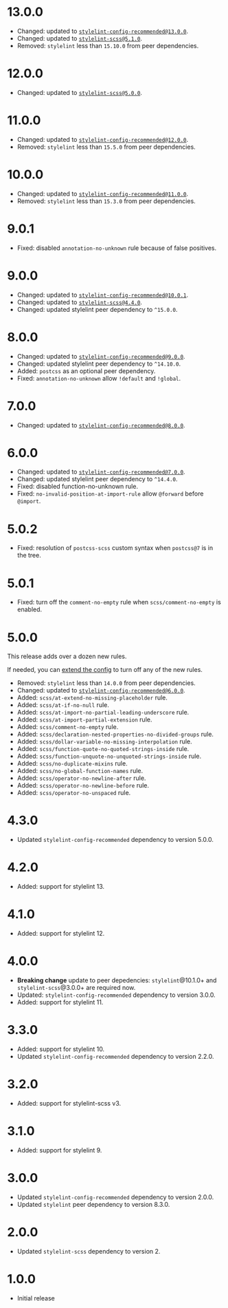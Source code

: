 # 13.0.0

- Changed: updated to [`stylelint-config-recommended@13.0.0`](https://github.com/stylelint/stylelint-config-recommended/releases/tag/13.0.0).
- Changed: updated to [`stylelint-scss@5.1.0`](https://github.com/stylelint-scss/stylelint-scss/releases/tag/v5.1.0).
- Removed: `stylelint` less than `15.10.0` from peer dependencies.

# 12.0.0

- Changed: updated to [`stylelint-scss@5.0.0`](https://github.com/stylelint-scss/stylelint-scss/releases/tag/v5.0.0).

# 11.0.0

- Changed: updated to [`stylelint-config-recommended@12.0.0`](https://github.com/stylelint/stylelint-config-recommended/releases/tag/12.0.0).
- Removed: `stylelint` less than `15.5.0` from peer dependencies.

# 10.0.0

- Changed: updated to [`stylelint-config-recommended@11.0.0`](https://github.com/stylelint/stylelint-config-recommended/releases/tag/11.0.0).
- Removed: `stylelint` less than `15.3.0` from peer dependencies.

# 9.0.1

- Fixed: disabled `annotation-no-unknown` rule because of false positives.

# 9.0.0

- Changed: updated to [`stylelint-config-recommended@10.0.1`](https://github.com/stylelint/stylelint-config-recommended/releases/tag/10.0.1).
- Changed: updated to [`stylelint-scss@4.4.0`](https://github.com/stylelint-scss/stylelint-scss/releases/tag/v4.4.0).
- Changed: updated stylelint peer dependency to `^15.0.0`.

# 8.0.0

- Changed: updated to [`stylelint-config-recommended@9.0.0`](https://github.com/stylelint/stylelint-config-recommended/releases/tag/9.0.0).
- Changed: updated stylelint peer dependency to `^14.10.0`.
- Added: `postcss` as an optional peer dependency.
- Fixed: `annotation-no-unknown` allow `!default` and `!global`.

# 7.0.0

- Changed: updated to [`stylelint-config-recommended@8.0.0`](https://github.com/stylelint/stylelint-config-recommended/releases/tag/8.0.0).

# 6.0.0

- Changed: updated to [`stylelint-config-recommended@7.0.0`](https://github.com/stylelint/stylelint-config-recommended/releases/tag/7.0.0).
- Changed: updated stylelint peer dependency to `^14.4.0`.
- Fixed: disabled function-no-unknown rule.
- Fixed: `no-invalid-position-at-import-rule` allow `@forward` before `@import`.

# 5.0.2

- Fixed: resolution of `postcss-scss` custom syntax when `postcss@7` is in the tree.

# 5.0.1

- Fixed: turn off the `comment-no-empty` rule when `scss/comment-no-empty` is enabled.

# 5.0.0

This release adds over a dozen new rules.

If needed, you can [extend the config](README.md#extending-the-config) to turn off any of the new rules.

- Removed: `stylelint` less than `14.0.0` from peer dependencies.
- Changed: updated to [`stylelint-config-recommended@6.0.0`](https://github.com/stylelint-scss/stylelint-config-recommended-scss/releases/tag/6.0.0).
- Added: `scss/at-extend-no-missing-placeholder` rule.
- Added: `scss/at-if-no-null` rule.
- Added: `scss/at-import-no-partial-leading-underscore` rule.
- Added: `scss/at-import-partial-extension` rule.
- Added: `scss/comment-no-empty` rule.
- Added: `scss/declaration-nested-properties-no-divided-groups` rule.
- Added: `scss/dollar-variable-no-missing-interpolation` rule.
- Added: `scss/function-quote-no-quoted-strings-inside` rule.
- Added: `scss/function-unquote-no-unquoted-strings-inside` rule.
- Added: `scss/no-duplicate-mixins` rule.
- Added: `scss/no-global-function-names` rule.
- Added: `scss/operator-no-newline-after` rule.
- Added: `scss/operator-no-newline-before` rule.
- Added: `scss/operator-no-unspaced` rule.

# 4.3.0

- Updated `stylelint-config-recommended` dependency to version 5.0.0.

# 4.2.0

- Added: support for stylelint 13.

# 4.1.0

- Added: support for stylelint 12.

# 4.0.0

- **Breaking change** update to peer depedencies: `stylelint`@10.1.0+ and `stylelint-scss`@3.0.0+ are required now.
- Updated: `stylelint-config-recommended` dependency to version 3.0.0.
- Added: support for stylelint 11.

# 3.3.0

- Added: support for stylelint 10.
- Updated `stylelint-config-recommended` dependency to version 2.2.0.

# 3.2.0

- Added: support for stylelint-scss v3.

# 3.1.0

- Added: support for stylelint 9.

# 3.0.0

- Updated `stylelint-config-recommended` dependency to version 2.0.0.
- Updated `stylelint` peer dependency to version 8.3.0.

# 2.0.0

- Updated `stylelint-scss` dependency to version 2.

# 1.0.0

- Initial release
